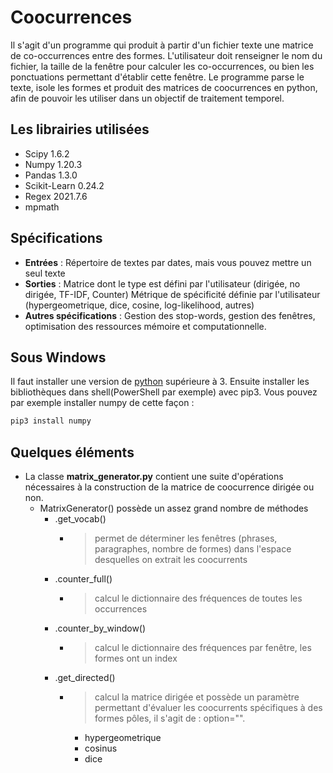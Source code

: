 # Coocurrences
Il s'agit d'un programme qui produit à partir d'un fichier texte une matrice de co-occurrences entre des formes. L'utilisateur doit renseigner le nom du fichier, la taille de la fenêtre pour calculer les co-occurrences, ou bien les ponctuations permettant d'établir cette fenêtre. Le programme parse le texte, isole les formes  et produit des matrices de coocurrences en python, afin de pouvoir les utiliser dans un objectif de traitement temporel.

## Les librairies utilisées 
* Scipy 1.6.2
* Numpy 1.20.3
* Pandas 1.3.0
* Scikit-Learn 0.24.2
* Regex 2021.7.6
* mpmath

## Spécifications

* **Entrées** : Répertoire de textes par dates, mais vous pouvez mettre un seul texte
* **Sorties** : Matrice dont le type est défini par l'utilisateur (dirigée, no dirigée, TF-IDF, Counter)
Métrique de spécificité définie par l'utilisateur (hypergeometrique, dice, cosine, log-likelihood, autres)
* **Autres spécifications** : Gestion des stop-words, gestion des fenêtres, optimisation des ressources mémoire et computationnelle.


## Sous Windows
Il faut installer une version de [python](https://www.python.org/downloads/windows/) supérieure à 3. Ensuite installer les bibliothèques dans shell(PowerShell par exemple) avec pip3. 
Vous pouvez par exemple installer numpy de cette façon : 
```python
pip3 install numpy
```


## Quelques éléments

* La classe **matrix_generator.py**  contient une suite d'opérations nécessaires à la construction de la matrice de coocurrence dirigée ou non. 
	- MatrixGenerator()  possède un assez grand nombre de méthodes 
		* .get_vocab()
			- > permet de déterminer les fenêtres (phrases, paragraphes, nombre de formes) dans l'espace desquelles on extrait les coocurrents 
		* .counter_full()
			- > calcul le dictionnaire des fréquences de toutes les occurrences
		* .counter_by_window() 
			- > calcul le dictionnaire des fréquences par fenêtre, les formes ont un index
		* .get_directed() 
			- > calcul la matrice dirigée et possède un paramètre permettant d'évaluer les coocurrents spécifiques à des formes pôles, il s'agit de :  option="". 
				* hypergeometrique
				* cosinus
				* dice


